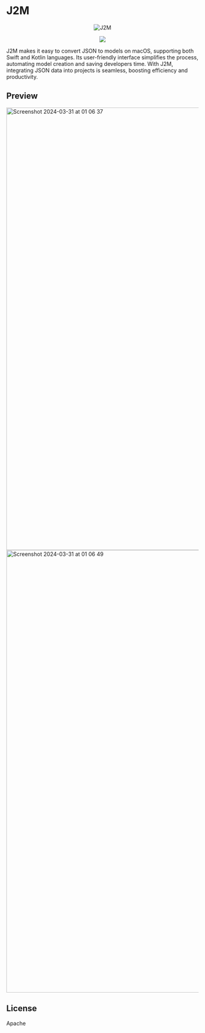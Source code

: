 # J2M
<p align="center">

<p align="center">
  <img src="https://github.com/RavanSA/j2m/assets/58227337/06513afb-cb55-4d9a-9f04-7d480042eb1e" alt="J2M" />
</p>


</p>

<p align="center">

<a href="https://github.com/RavanSA/j2m/releases" alt="Version">
        <img src="https://img.shields.io/github/release/RavanSA/j2m.svg" />
        </a>
</p>

J2M makes it easy to convert JSON to models on macOS, supporting both Swift and Kotlin languages. Its user-friendly interface simplifies the process, automating model creation and saving developers time. With J2M, integrating JSON data into projects is seamless, boosting efficiency and productivity.

## Preview
<img width="1159" alt="Screenshot 2024-03-31 at 01 06 37" src="https://github.com/RavanSA/j2m/assets/58227337/492ae178-2747-4fa7-93de-0ba52274ba48">

<img width="1159" alt="Screenshot 2024-03-31 at 01 06 49" src="https://github.com/RavanSA/j2m/assets/58227337/e2adb6ca-88bf-4899-9910-a6e435b16495">


License
----
Apache
